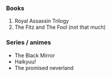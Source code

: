 ### Books ###
1. Royal Assassin Trilogy
2. The Fitz and The Fool (not that much)

### Series / animes ###
* The Black Mirror
* Haikyuu!
* The promised neverland
